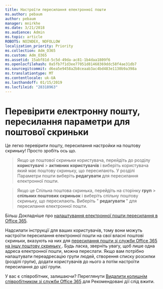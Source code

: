 ```yaml
---
title: Настроїти пересилання електронної пошти
ms.author: pebaum
author: pebaum
manager: mnirkhe
ms.date: 3/21/2018
ms.audience: Admin
ms.topic: article
ROBOTS: NOINDEX, NOFOLLOW
localization_priority: Priority
ms.collection: Adm_O365
ms.custom: Adm_O365
ms.assetid: 15abf81d-5c5d-49da-ac81-1b4daa1809f6
ms.openlocfilehash: 0a5fb7f1d3ee77051d81468369ddc58f4ae31db7
ms.sourcegitcommit: d6ea5e9458a2b8ceaab3ac4bd483e1130b9a398a
ms.translationtype: MT
ms.contentlocale: uk-UA
ms.lasthandoff: 01/15/2019
ms.locfileid: "28318963"
---
```

# <a name="check-the-email-forwarding-settings-for-a-mailbox"></a>Перевірити електронну пошту, пересилання параметри для поштової скриньки

Це легко перевірити пошту, пересилання настройки на поштову скриньку! Просто зробіть ось що.
  
> Якщо це поштової скриньки користувача, перейдіть до розділу **користувачі** \> **активних користувачів** і виберіть користувача який має поштову скриньку, що пересилають. У розділі Параметри пошти виберіть **редагувати** для пересилання електронної пошти. 
    
> Якщо це Спільна поштова скринька, перейдіть на сторінку **груп** \> **спільних поштових скриньок** і виберіть спільну поштову скриньку, що пересилають. Виберіть " **редагувати** " для пересилання електронної пошти. 
    
Більш Докладніше про [налаштування електронної пошти пересилання в Office 365](https://support.office.com/en-us/article/Configure-email-forwarding-in-Office-365-ab5eb117-0f22-4fa7-a662-3a6bdb0add74). 
  
Надсилати інструкції для ваших користувачів, тому вони можуть настроїти пересилання електронної пошти на свої власні поштові скриньки, вказують на них для [пересилання пошти зі служби Office 365 на іншу поштову скриньку ](https://support.office.com/en-us/article/Forward-email-from-Office-365-to-another-email-account-1ed4ee1e-74f8-4f53-a174-86b748ff6a0e). Будь ласка, зверніть увагу, щоб лише одна адреса електронної пошти, можна переслати. Якщо вам потрібно налаштувати переадресацію групи людей, створення списку розсилки (розділі групи), додати користувачів до нього а потім настроїти пересилання до цієї групи.
  
У вас є співробітник, залишаючи? Переглянути [Видалити колишнім співробітником зі служби Office 365](https://support.office.com/article/https://support.office.com/en-us/article/Remove-a-former-employee-from-Office-365-44d96212-4d90-4027-9aa9-a95eddb367d1.aspx) для Рекомендовані дії слід вжити. 
  

